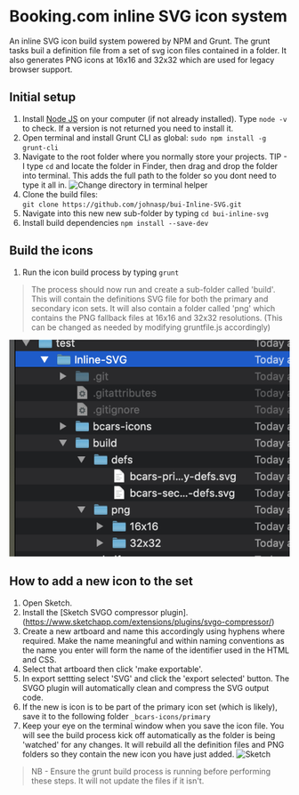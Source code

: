 # Booking.com inline SVG icon system 

An inline SVG icon build system powered by NPM and Grunt.  The grunt tasks buil a definition <def> file from a set of svg icon files contained in a folder.  It also generates PNG icons at 16x16 and 32x32 which are used for legacy browser support. 

## Initial setup

1. Install [Node JS](https://nodejs.org/en/) on your computer (if not already installed).  Type `node -v` to check.  If a version is not returned you need to install it.
2. Open terminal and install Grunt CLI as global: `sudo npm install -g grunt-cli`
3. Navigate to the root folder where you normally store your projects.
TIP - I type `cd` and locate the folder in Finder, then drag and drop the folder into terminal.  This adds the full path to the folder so you dont need to type it all in. 
![Change directory in terminal helper](img/cd.gif "Change directory in terminal helper instructions")
4. Clone the build files:  
`git clone https://github.com/johnasp/bui-Inline-SVG.git`
5. Navigate into this new new sub-folder by typing `cd bui-inline-svg`
6. Install build dependencies `npm install --save-dev`

## Build the icons

1. Run the icon build process by typing `grunt`

> The process should now run and create a sub-folder called 'build'.  This will contain the definitions SVG file for both the primary and secondary icon sets.  It will also contain a folder called 'png' which contains the PNG fallback files at 16x16 and 32x32 resolutions.  (This can be changed as needed by modifying gruntfile.js accordingly)

![folder.png](img/folder.png)  

## How to add a new icon to the set

1. Open Sketch.
2. Install the [Sketch SVGO compressor plugin].(https://www.sketchapp.com/extensions/plugins/svgo-compressor/) 
3. Create a new artboard and name this accordingly using hyphens where required.  Make the name meaningful and within naming conventions as the name you enter will form the name of the identifier used in the HTML and CSS.
3. Select that artboard then click 'make exportable'. 
4. In export settting select 'SVG' and click the 'export selected' button. The SVGO plugin will automatically clean and compress the SVG output code.
5. If the new is icon is to be part of the primary icon set (which is likely), save it to the following folder `_bcars-icons/primary`
6. Keep your eye on the terminal window when you save the icon file.  You will see the build process kick off automatically as the folder is being 'watched' for any changes.  It will rebuild all the definition files and PNG folders so they contain the new icon you have just added.
![Sketch](img/sketch.gif)

> NB - Ensure the grunt build process is running before performing these steps.  It will not update the files if it isn't.